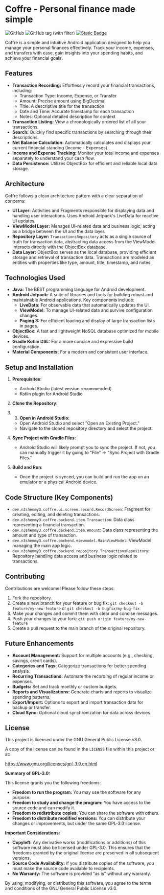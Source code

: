 # Coffre - Personal finance made simple
![GitHub](https://img.shields.io/github/license/N3Shemmy3/Coffre?style=flat-square&logoColor=white&labelColor=black&color=white)
![GitHub tag (with filter)](https://img.shields.io/github/v/tag/N3Shemmy3/Coffre?style=flat-square&logoColor=white&labelColor=black&color=white)
[![Static Badge](https://img.shields.io/badge/Telegram-Content?style=flat-square&logo=telegram&logoColor=black&color=white)](https://t.me/N3Shmmy3)

Coffre is a simple and intuitive Android application designed to help you manage your personal finances effectively.  Track your income, expenses, and transfers with ease, gain insights into your spending habits, and achieve your financial goals.

## Features

*   **Transaction Recording:**  Effortlessly record your financial transactions, including:
    *   Transaction Type: Income, Expense, or Transfer
    *   Amount: Precise amount using BigDecimal
    *   Title:  A descriptive title for the transaction
    *   Date and Time:  Accurate timestamp for each transaction
    *   Notes:  Optional detailed description for context
*   **Transaction Listing:**  View a chronologically ordered list of all your transactions.
*   **Search:**  Quickly find specific transactions by searching through their descriptions.
*   **Net Balance Calculation:**  Automatically calculates and displays your current financial standing (Income - Expenses).
*   **Income and Expense Tracking:**  Monitor your total income and expenses separately to understand your cash flow.
*   **Data Persistence:** Utilizes ObjectBox for efficient and reliable local data storage.

## Architecture

Coffre follows a clean architecture pattern with a clear separation of concerns:

*   **UI Layer:**  Activities and Fragments responsible for displaying data and handling user interactions.  Uses Android Jetpack's LiveData for reactive UI updates.
*   **ViewModel Layer:**  Manages UI-related data and business logic, acting as a bridge between the UI and the data layer.
*   **Repository Layer:**  `TransactionsRepository` acts as a single source of truth for transaction data, abstracting data access from the ViewModel. Interacts directly with the ObjectBox database.
*   **Data Layer:**  ObjectBox serves as the local database, providing efficient storage and retrieval of transaction data.  Transactions are modeled as entities with properties like type, amount, title, timestamp, and notes.

## Technologies Used

*   **Java:** The BEST programming language for Android development.
*   **Android Jetpack:** A suite of libraries and tools for building robust and maintainable Android applications.  Key components include:
    *   **LiveData:** For observable data that automatically updates the UI.
    *   **ViewModel:** To manage UI-related data and survive configuration changes.
    *   **Paging 3:**  For efficient loading and display of large transaction lists in pages.
*   **ObjectBox:** A fast and lightweight NoSQL database optimized for mobile devices.
*   **Gradle Kotlin DSL:** For a more concise and expressive build configuration.
*   **Material Components:**  For a modern and consistent user interface.

## Setup and Installation

1.  **Prerequisites:**
    *   Android Studio (latest version recommended)
    *   Kotlin plugin for Android Studio

2.  **Clone the Repository:**
3. 3.  **Open in Android Studio:**

    *   Open Android Studio and select "Open an Existing Project."
    *   Navigate to the cloned repository directory and select the project.

4.  **Sync Project with Gradle Files:**

    *   Android Studio will likely prompt you to sync the project. If not, you can manually trigger it by going to "File" -> "Sync Project with Gradle Files."

5.  **Build and Run:**

    *   Once the project is synced, you can build and run the app on an emulator or a physical Android device.

## Code Structure (Key Components)

*   `dev.n3shemmy3.coffre.ui.screen.record.RecordScreen`:  Fragment for creating, editing, and deleting transactions.
*   `dev.n3shemmy3.coffre.backend.item.Transaction`:  Data class representing a financial transaction.
*   `dev.n3shemmy3.coffre.backend.item.Amount`: Data class representing the amount and type of transaction.
*   `dev.n3shemmy3.coffre.backend.viewmodel.MainViewModel`: ViewModel managing the main app logic.
*   `dev.n3shemmy3.coffre.backend.repository.TransactionsRepository`: Repository handling data access and business logic related to transactions.

## Contributing

Contributions are welcome!  Please follow these steps:

1.  Fork the repository.
2.  Create a new branch for your feature or bug fix:  `git checkout -b feature/my-new-feature` or `git checkout -b bugfix/my-bug-fix`
3.  Make your changes and commit them with clear and concise messages.
4.  Push your changes to your fork: `git push origin feature/my-new-feature`
5.  Create a pull request to the main branch of the original repository.

## Future Enhancements

*   **Account Management:**  Support for multiple accounts (e.g., checking, savings, credit cards).
*   **Categories and Tags:**  Categorize transactions for better spending analysis.
*   **Recurring Transactions:**  Automate the recording of regular income or expenses.
*   **Budgets:**  Set and track monthly or custom budgets.
*   **Reports and Visualizations:**  Generate charts and reports to visualize spending patterns.
*   **Export/Import:**  Options to export and import transaction data for backup or transfer.
*   **Cloud Sync:**  Optional cloud synchronization for data across devices.

## License

This project is licensed under the GNU General Public License v3.0.

A copy of the license can be found in the `LICENSE` file within this project or at:

https://www.gnu.org/licenses/gpl-3.0.en.html

**Summary of GPL-3.0:**

This license grants you the following freedoms:

*   **Freedom to run the program:**  You may use the software for any purpose.
*   **Freedom to study and change the program:** You have access to the source code and can modify it.
*   **Freedom to redistribute copies:** You can share the software with others.
*   **Freedom to distribute modified versions:**  You can distribute your changes or improvements, but under the same GPL-3.0 license.

**Important Considerations:**

*   **Copyleft:** Any derivative works (modifications or additions) of this software must also be licensed under GPL-3.0.  This ensures that the freedoms granted by the original license are preserved in all subsequent versions.
*   **Source Code Availability:**  If you distribute copies of the software, you must make the source code available to recipients.
*   **No Warranty:** The software is provided "as is" without any warranty.

By using, modifying, or distributing this software, you agree to the terms and conditions of the GNU General Public License v3.0.
